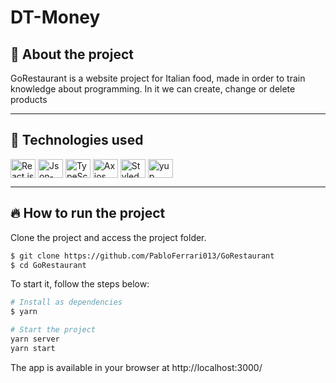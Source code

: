 # DT-Money

## 🤔 About the project
GoRestaurant is a website project for Italian food, made in order to train knowledge about programming. In it we can create, change or delete products

---

## 🧪 Technologies used
<div style="display: inline_block">
  <img align="center" alt="React js" height="30" width="40" src="https://cdn.jsdelivr.net/gh/devicons/devicon/icons/react/react-original.svg">
  <img align="center" alt="Json-server" height="30" width="40" src="https://avatars.githubusercontent.com/u/5502029?s=48&v=4">
  <img align="center" alt="TypeScript" height="30" width="40" src="https://cdn.jsdelivr.net/gh/devicons/devicon/icons/typescript/typescript-original.svg">
  <img align="center" alt="Axios" height="30" width="40" src="https://avatars.githubusercontent.com/u/32372333?s=200&v=4">
  <img align="center" alt="Styled components" height="30" width="40" src="https://avatars.githubusercontent.com/u/20658825?s=200&v=4">
  <img align="center" alt="yup" height="30" width="40" src="https://avatars.githubusercontent.com/in/2740?s=48&v=4">
</div>

---


## 🔥 How to run the project
Clone the project and access the project folder.
```bash
$ git clone https://github.com/PabloFerrari013/GoRestaurant
$ cd GoRestaurant
```

To start it, follow the steps below:
```bash
# Install as dependencies
$ yarn 

# Start the project
yarn server
yarn start
```
The app is available in your browser at http://localhost:3000/
